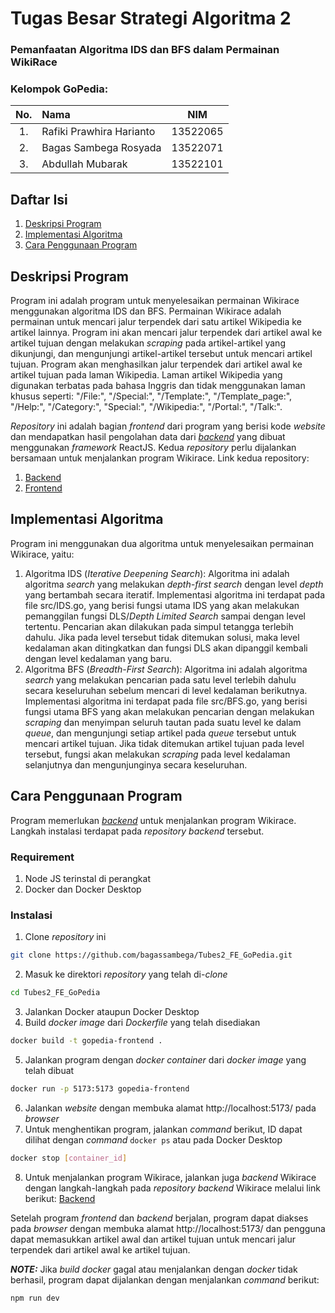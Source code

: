 # Tugas Besar Strategi Algoritma 2
### Pemanfaatan Algoritma IDS dan BFS dalam Permainan WikiRace

### Kelompok GoPedia:
| No. | Nama                     |   NIM    |
|:---:|:-------------------------|:--------:|
| 1.  | Rafiki Prawhira Harianto | 13522065 |
| 2.  | Bagas Sambega Rosyada    | 13522071 |
| 3.  | Abdullah Mubarak         | 13522101 |

## Daftar Isi
1. [Deskripsi Program](#deskripsi-program)
2. [Implementasi Algoritma](#implementasi-algoritma)
3. [Cara Penggunaan Program](#cara-penggunaan-program)

## Deskripsi Program
Program ini adalah program untuk menyelesaikan permainan Wikirace menggunakan algoritma IDS dan BFS. Permainan Wikirace adalah permainan untuk mencari
jalur terpendek dari satu artikel Wikipedia ke artikel lainnya. Program ini akan mencari jalur terpendek dari artikel awal ke artikel tujuan dengan melakukan
_scraping_ pada artikel-artikel yang dikunjungi, dan mengunjungi artikel-artikel tersebut untuk mencari artikel tujuan. Program akan menghasilkan jalur terpendek dari artikel awal ke artikel tujuan pada laman Wikipedia. Laman artikel Wikipedia yang digunakan terbatas pada bahasa Inggris dan tidak menggunakan laman khusus seperti: "/File:", "/Special:", "/Template:", "/Template_page:", "/Help:", "/Category:", "Special:", "/Wikipedia:", "/Portal:", "/Talk:".

_Repository_ ini adalah bagian _frontend_ dari program yang berisi kode _website_ dan mendapatkan hasil pengolahan data dari <a href="https://github.com/bagassambega/Tubes2_BE_GoPedia">_backend_</a> yang dibuat menggunakan _framework_ ReactJS. Kedua _repository_ perlu dijalankan bersamaan untuk
menjalankan program Wikirace. Link kedua repository:
1. <a href="https://github.com/bagassambega/Tubes2_BE_GoPedia">Backend</a>
2. <a href="https://github.com/bagassambega/Tubes2_FE_GoPedia">Frontend</a>

## Implementasi Algoritma
Program ini menggunakan dua algoritma untuk menyelesaikan permainan Wikirace, yaitu:
1. Algoritma IDS (_Iterative Deepening Search_): Algoritma ini adalah algoritma _search_ yang melakukan _depth-first search_ dengan level _depth_ yang bertambah secara iteratif. Implementasi algoritma ini terdapat pada file src/IDS.go, yang berisi fungsi utama IDS yang akan melakukan pemanggilan fungsi DLS/_Depth Limited Search_ sampai dengan level tertentu. Pencarian akan dilakukan pada simpul tetangga terlebih dahulu. Jika pada level tersebut tidak ditemukan solusi, maka level kedalaman akan ditingkatkan dan fungsi DLS akan
   dipanggil kembali dengan level kedalaman yang baru.
2. Algoritma BFS (_Breadth-First Search_): Algoritma ini adalah algoritma _search_ yang melakukan pencarian pada satu level terlebih dahulu secara keseluruhan sebelum mencari di level kedalaman berikutnya.
   Implementasi algoritma ini terdapat pada file src/BFS.go, yang berisi fungsi utama BFS yang akan melakukan pencarian dengan melakukan _scraping_ dan menyimpan seluruh tautan pada suatu level ke dalam _queue_, dan mengunjungi setiap artikel pada _queue_
   tersebut untuk mencari artikel tujuan. Jika tidak ditemukan artikel tujuan pada level tersebut, fungsi akan melakukan _scraping_ pada level kedalaman selanjutnya dan mengunjunginya secara keseluruhan.

## Cara Penggunaan Program
Program memerlukan <a href="https://github.com/bagassambega/Tubes2_BE_GoPedia">_backend_</a> untuk menjalankan program Wikirace. Langkah instalasi terdapat pada _repository_ _backend_ tersebut.
### Requirement
1. Node JS terinstal di perangkat
2. Docker dan Docker Desktop

### Instalasi
1. Clone _repository_ ini
```bash
git clone https://github.com/bagassambega/Tubes2_FE_GoPedia.git
```
2. Masuk ke direktori _repository_ yang telah di-_clone_
```bash
cd Tubes2_FE_GoPedia
```
3. Jalankan Docker ataupun Docker Desktop
4. Build _docker image_ dari _Dockerfile_ yang telah disediakan
```bash
docker build -t gopedia-frontend .
```
5. Jalankan program dengan _docker container_ dari _docker image_ yang telah dibuat
```bash
docker run -p 5173:5173 gopedia-frontend
```
6. Jalankan _website_ dengan membuka alamat http://localhost:5173/ pada _browser_
7. Untuk menghentikan program, jalankan _command_ berikut, ID dapat dilihat dengan _command_ `docker ps` atau pada Docker Desktop
```bash
docker stop [container_id]
```
8. Untuk menjalankan program Wikirace, jalankan juga _backend_ Wikirace dengan langkah-langkah pada _repository_ _backend_ Wikirace melalui link berikut: <a href="https://github.com/bagassambega/Tubes2_BE_GoPedia">Backend</a>


Setelah program _frontend_ dan _backend_ berjalan, program dapat diakses pada _browser_ dengan membuka alamat http://localhost:5173/
dan pengguna dapat memasukkan artikel awal dan artikel tujuan untuk mencari jalur terpendek dari artikel awal ke artikel tujuan.


**_NOTE:_**
Jika _build docker_ gagal atau menjalankan dengan _docker_ tidak berhasil, program dapat dijalankan dengan menjalankan _command_ berikut:
```bash
npm run dev
```
